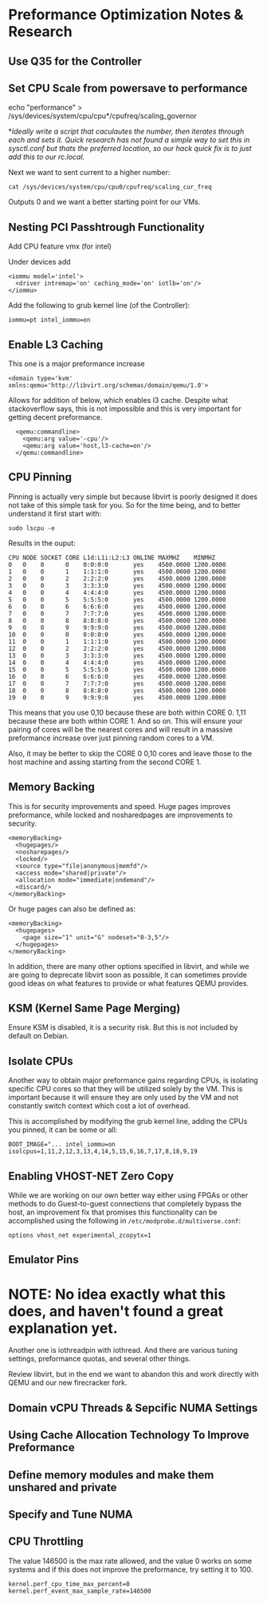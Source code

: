 # Preformance Optimization Notes & Research

## Use Q35 for the Controller

## Set CPU Scale from powersave to performance

echo "performance" > /sys/devices/system/cpu/cpu*/cpufreq/scaling_governor

**Ideally write a script that caculautes the number, then iterates through each and sets it. Quick research has not found a simple way to set this in sysctl.conf but thats the preferred location, so our hack quick fix is to just add this to our rc.local.*

Next we want to sent current to a higher number:

```
cat /sys/devices/system/cpu/cpu0/cpufreq/scaling_cur_freq 
```

Outputs 0 and we want a better starting point for our VMs.


## Nesting PCI Passhtrough Functionality


Add CPU feature vmx (for intel)


Under devices add 

```
<iommu model='intel'>
  <driver intremap='on' caching_mode='on' iotlb='on'/>
</iommu>
```

Add the following to grub kernel line (of the Controller):

```
iommu=pt intel_iommu=on
```

## Enable L3 Caching
This one is a major preformance increase

```
<domain type='kvm' xmlns:qemu='http://libvirt.org/schemas/domain/qemu/1.0'>

```

Allows for addition of below, which enables l3 cache. Despite what stackoverflow says, this is not impossible and this is very important for getting decent preformance.

```
  <qemu:commandline>
    <qemu:arg value='-cpu'/>
    <qemu:arg value='host,l3-cache=on'/>
  </qemu:commandline>
```


## CPU Pinning
Pinning is actually very simple but because libvirt is poorly designed it does not take of this simple task for you. So for the time being, and to better understand it first start with:

```
sudo lscpu -e
```
Results in the ouput:

```
CPU NODE SOCKET CORE L1d:L1i:L2:L3 ONLINE MAXMHZ    MINMHZ
0   0    0      0    0:0:0:0       yes    4500.0000 1200.0000
1   0    0      1    1:1:1:0       yes    4500.0000 1200.0000
2   0    0      2    2:2:2:0       yes    4500.0000 1200.0000
3   0    0      3    3:3:3:0       yes    4500.0000 1200.0000
4   0    0      4    4:4:4:0       yes    4500.0000 1200.0000
5   0    0      5    5:5:5:0       yes    4500.0000 1200.0000
6   0    0      6    6:6:6:0       yes    4500.0000 1200.0000
7   0    0      7    7:7:7:0       yes    4500.0000 1200.0000
8   0    0      8    8:8:8:0       yes    4500.0000 1200.0000
9   0    0      9    9:9:9:0       yes    4500.0000 1200.0000
10  0    0      0    0:0:0:0       yes    4500.0000 1200.0000
11  0    0      1    1:1:1:0       yes    4500.0000 1200.0000
12  0    0      2    2:2:2:0       yes    4500.0000 1200.0000
13  0    0      3    3:3:3:0       yes    4500.0000 1200.0000
14  0    0      4    4:4:4:0       yes    4500.0000 1200.0000
15  0    0      5    5:5:5:0       yes    4500.0000 1200.0000
16  0    0      6    6:6:6:0       yes    4500.0000 1200.0000
17  0    0      7    7:7:7:0       yes    4500.0000 1200.0000
18  0    0      8    8:8:8:0       yes    4500.0000 1200.0000
19  0    0      9    9:9:9:0       yes    4500.0000 1200.0000
```

This means that you use 0,10 because these are both within CORE 0. 1,11 because these are both within CORE 1. And so on. This will ensure your pairing of cores will be the nearest cores and will result in a massive preformance increase over just pinning random cores to a VM.

Also, it may be better to skip the CORE 0 0,10 cores and leave those to the host machine and assing starting from the second CORE 1.


## Memory Backing
This is for security improvements and speed. Huge pages improves preformance, while locked and nosharedpages are improvements to security.

```
<memoryBacking>
  <hugepages/>
  <nosharepages/>
  <locked/>
  <source type="file|anonymous|memfd"/>
  <access mode="shared|private"/>
  <allocation mode="immediate|ondemand"/>
  <discard/>
</memoryBacking>
```
Or huge pages can also be defined as:

```
<memoryBacking>
  <hugepages>
    <page size="1" unit="G" nodeset="0-3,5"/>
  </hugepages>
</memoryBacking>
```

In addition, there are many other options specified in libvirt, and while we are going to deprecate libvirt soon as possible, it can sometimes provide good ideas on what features to provide or what features QEMU provides. 



## KSM (Kernel Same Page Merging)
Ensure KSM is disabled, it is a security risk. But this is not included by default on Debian.

## Isolate CPUs
Another way to obtain major preformance gains regarding CPUs, is isolating specific CPU cores so that they will be utilized solely by the VM. This is important because it will ensure they are only used by the VM and not constantly switch context which cost a lot of overhead.

This is accomplished by modifying the grub kernel line, adding the CPUs you pinned, it can be some or all: 

```
BOOT_IMAGE="... intel_iommu=on isolcpus=1,11,2,12,3,13,4,14,5,15,6,16,7,17,8,18,9,19
```

## Enabling VHOST-NET Zero Copy
While we are working on our own better way either using FPGAs or other methods to do Guest-to-guest connections that completely bypass the host, an improvement fix that promises this functionality can be accomplished using the following in `/etc/modprobe.d/multiverse.conf`:

```
options vhost_net experimental_zcopytx=1
```

## Emulator Pins 
# NOTE: No idea exactly what this does, and haven't found a great explanation yet.

Another one is iothreadpin with iothread. And there are various tuning settings, preformance quotas, and several other things. 

Review libvirt, but in the end we want to abandon this and work directly with QEMU and our new firecracker fork. 

## Domain vCPU Threads & Sepcific NUMA Settings

## Using Cache Allocation Technology To Improve Preformance

## Define memory modules and make them unshared and private

## Specify and Tune NUMA

## CPU Throttling 

The value 146500 is the max rate allowed, and the value 0 works on some systems and if this does not improve the preformance, try setting it to 100.

```
kernel.perf_cpu_time_max_percent=0
kernel.perf_event_max_sample_rate=146500
```
